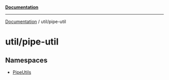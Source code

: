 [**Documentation**](../../index.md)

***

[Documentation](../../index.md) / util/pipe-util

# util/pipe-util

## Namespaces

- [PipeUtils](namespaces/PipeUtils/index.md)
